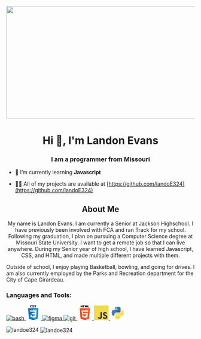 

<img src="https://github.com/landoE324/landoE324/assets/103866235/90c6ee93-8260-419c-af53-ecd0e792826b" width = 1000 height = 300/>
<h1 align="center">Hi 👋, I'm Landon Evans</h1>
<h3 align="center">I am a programmer from Missouri</h3>

- 🌱 I’m currently learning **Javascript**

- 👨‍💻 All of my projects are available at [https://github.com/landoE324](https://github.com/landoE324)
<h2 align="center">About Me</h2>
<p align="center">My name is Landon Evans. I am currently a Senior at Jackson Highschool. I have previously been involved with FCA and ran Track for my school. Following my graduation, I plan on pursuing a Computer Science degree at Missouri State University. I want to get a remote job so that I can live anywhere. During my Senior year of high school, I have learned Javascript, CSS, and HTML, and made multiple different projects with them.

Outside of school, I enjoy playing Basketball, bowling, and going for drives. I am also currently employed by the Parks and Recreation department for the City of Cape Girardeau.
</p>

<h3 align="left">Languages and Tools:</h3>
<p align="left"> <a href="https://www.gnu.org/software/bash/" target="_blank" rel="noreferrer"> <img src="https://www.vectorlogo.zone/logos/gnu_bash/gnu_bash-icon.svg" alt="bash" width="40" height="40"/> </a> <a href="https://www.w3schools.com/css/" target="_blank" rel="noreferrer"> <img src="https://raw.githubusercontent.com/devicons/devicon/master/icons/css3/css3-original-wordmark.svg" alt="css3" width="40" height="40"/> </a> <a href="https://www.figma.com/" target="_blank" rel="noreferrer"> <img src="https://www.vectorlogo.zone/logos/figma/figma-icon.svg" alt="figma" width="40" height="40"/> </a> <a href="https://git-scm.com/" target="_blank" rel="noreferrer"> <img src="https://www.vectorlogo.zone/logos/git-scm/git-scm-icon.svg" alt="git" width="40" height="40"/> </a> <a href="https://www.w3.org/html/" target="_blank" rel="noreferrer"> <img src="https://raw.githubusercontent.com/devicons/devicon/master/icons/html5/html5-original-wordmark.svg" alt="html5" width="40" height="40"/> </a> <a href="https://developer.mozilla.org/en-US/docs/Web/JavaScript" target="_blank" rel="noreferrer"> <img src="https://raw.githubusercontent.com/devicons/devicon/master/icons/javascript/javascript-original.svg" alt="javascript" width="40" height="40"/> </a> <a href="https://www.python.org" target="_blank" rel="noreferrer"> <img src="https://raw.githubusercontent.com/devicons/devicon/master/icons/python/python-original.svg" alt="python" width="40" height="40"/> </a> </p>

<p><img align="left" src="https://github-readme-stats.vercel.app/api/top-langs?username=landoe324&show_icons=true&locale=en&layout=compact" alt="landoe324" /></p>

<p>&nbsp;<img align="center" src="https://github-readme-stats.vercel.app/api?username=landoe324&show_icons=true&locale=en" alt="landoe324" /></p>
